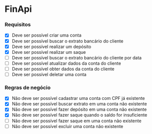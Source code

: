 # FinApi

### Requisitos
* [x] Deve ser possível criar uma conta
* [x] Deve ser possível buscar o extrato bancário do cliente
* [x] Deve ser possível realizar um depósito
* [x] Deve ser possível realizar um saque
* [ ] Deve ser possível buscar o extrato bancário do cliente por data
* [ ] Deve ser possível atualizar dados da conta do cliente
* [ ] Deve ser possível obter dados da conta do cliente
* [ ] Deve ser possível deletar uma conta

### Regras de negócio
* [x] Não deve ser possível cadastrar uma conta com CPF já existente
* [x] Não deve ser possível buscar extrato em uma conta não existente
* [x] Não deve ser possível fazer depósito em uma conta não existente
* [x] Não deve ser possível fazer saque quando o saldo for insuficiente
* [ ] Não deve ser possível fazer saque em uma conta não existente
* [ ] Não deve ser possível excluir uma conta não existente
